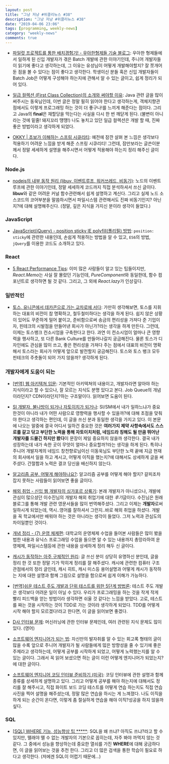 ```yaml
---
layout: post
title: "그냥 저냥 #위클리뉴스 #38"
description: "그냥 저냥 #위클리뉴스 #38"
date: "2019-04-06 23:06"
tags: [programming, weekly-news]
category: "weekly-news"
comments: true
---
```


* [파일럿 프로젝트를 통한 배치경험기! - 우아한형제들 기술 블로그](http://woowabros.github.io/experience/2019/03/31/pilot-batch.html): 우아한 형제들에서 일하게 된 신입 개발자가 겪은 Batch 개발에 관한 이야기인데, 주니어 개발자들이 읽기에 좋다고 생각하는데, 그 이유는 유성님이 어떻게 개발해야할지? 잘 쪼개어둔 점을 볼 수 있다는 점이 좋다고 생각한다. 학생이신 분들 혹은 신입 개발자들이 Batch Job은 어떻게 구성해야 하는지에 관해서 알 수 있는 글이고, 쉽게 정리가 되어 있다. 

* [일급 컬렉션 (First Class Collection)의 소개와 써야할 이유](https://jojoldu.tistory.com/412): Java 관련 글을 많이 써주시는 동욱님인데, 이번 글은 정말 필히 읽어야 한다고 생각하는게, 객체지향관점에서도 이렇게 프로그래밍 하는 것이 더 좋구나!를 느끼게 해준다는 점이다. 그리고 Java의 **final**은 재할당을 막는다는 사실을 다시 한 번 깨닫게 된다. (불변이 아니라는 것에 밑줄! 돼지꼬리 땡땡!) 나도 놓치고 있던 일급 컬렉션은 개발 할 때, 진짜 좋은 방법이라고 생각하게 되었다. 

* [OKKY | 초보가 이해하는 스프링 시큐리티](https://okky.kr/article/382738): 예전에 잠깐 살펴 본 느낌은 생각보다 적용하기 어려운 느낌을 받게 해준 스프링 시큐리티! 그런데, 잠만보라는 글쓴이분께서 정말 세세하게 설명을 해주시면서 어떻게 적용해야 하는지 정리 해주신 글이다. 


### Node.js

* [nodejs의 내부 동작 원리 (libuv, 이벤트루프, 워커쓰레드, 비동기)](https://sjh836.tistory.com/149): 노드의 이벤트 루프에 관한 이야기인데, 정말 세세하게 코드까지 직접 분석하셔서 쓰신 글이다. **libuv**와 같은 어려운 커널 함수관련해서 쉽게 설명하고 계신다. 그리고 실제 노드 소스코드의 코어부분을 말씀하시면서 파일시스템 관련해서도 진짜 비동기인지? 아닌지?에 대해 설명해주신다. (정말, 깊은 지식을 가지신 분이라 생각이 들었다.)

### JavaScript

* [JavaScript(jQuery) - position sticky IE polyfill(폴리필) 방법](https://moonformeli.tistory.com/24): `position: sticky`에 관련한 내용인데, 손쉽게 적용하는 방법을 알 수 있고, `ES6`의 방법, `jQuery`를 이용한 코드도 소개하고 있다. 

### React

* [5 React Performance Tips](https://medium.com/@wesharehoodies/5-react-performance-tips-f6e65295fba5): 이미 많은 사람들이 알고 있는 팁들이지만, *React.Memo*는 사실 잘 몰랐던 기능인데, *PureComponent*와 동일한데, 함수 컴포넌트로 생각하면 될 것 같다. 그리고, 그 외에 *React.lazy*가 인상깊다. 

### 일반적인

* [토스, 유니콘에서 데카콘으로 가는 교차로에 서다](https://platum.kr/archives/118740): 가만히 생각해보면, 토스를 지휘하는 대표의 비전이 참 명확하고, 철두철미하다는 생각을 하게 된다. 쉽지 않은 상황이 있어도 꾸준하게 밀어 붙이고, 준비함으로써 송금의 편리성을 가져다 준 기업이자, 핀테크의 시발점을 만들어낸 회사가 아닌가?라는 생각을 하게 만든다. 그런데, 이제는 토스뱅크 컨소시엄을 구축한다고 한다. 과연 이 컨소시엄이 얼마나 큰 영향력을 행사하고, 또 다른 Bank Culture를 만들어나갈지 궁금해진다. 물론 토스가 디자인에도 관심을 많이 쓰고, 좋은 편리성을 가져다 주는 점에서 대표의 비전이 명확해서 토스라는 회사가 어떻게 앞으로 발전할지 궁금해진다. 토스와 토스 뱅크 모두 핀테크의 주춧돌이 되어 가지 않을까? 생각하게 된다. 

### 개발자에게 도움이 되는

* [[번역] 웹 아키텍쳐 입문](https://blog.rhostem.com/posts/2018-07-22-web-architecture-101): 기본적인 아키텍쳐의 내용이고, 개발자라면 알아야 하는 지식이라고 할 수 있으나, 잘 모르는 지식도 분명 있다고 본다. Job Queue의 개념이라던지? CDN이라던지?하는 구조말이다. 읽어보면 도움이 된다. 

* [SI 개발자, 불나방이 되거나 자토이치가 되거나](http://blog.hwang.gg/20190327/?fbclid=IwAR3D5pT96m1Bk4GEDJvUCpgaAT0moSM-eDoN361iEz8GKGMQRdB6hKzLEJM): SI/SM에서 내가 일하느냐가 중요한것이 아니라 내가 어떤 사람으로 영향력을 행사할 수 있을까?에 대해 초점을 맞춰야 한다고 생각하는 편인데, 이 글을 쓰신 분과 동일한 생각을 가지고 있다. 이 본문에 나오는 말중에 결국 어디서 일하건 중요한 것은 **여러가지 제약 사항속에서도 스스로를 갈고 닦고 부단한 노력을 통해 자토이치처럼, 네임드라 칭해도 될 만큼 뛰어난 개발자를 드물긴 하지만 봤다**이 문장이 제일 중요하지 않을까 생각한다. 결국 내가 성장하는데 내가 속한 곳이 무엇이 얼마나 중요할까?라는 생각을 하게 된다. 특히나 주니어 개발자계의 네임드 창천향로님이신 이동욱님도 부단한 노력 끝에 지금 현재의 회사에서 일을 하고 계시고, 어떻게 이직을 했는지?에 대해서도 상세하게 글을 써주셨다. 간절함과 노력은 결코 당신을 배신하지 않는다.  

* [알고리즘 공부, 어떻게 해야하나요?](https://baactree.tistory.com/52): 알고리즘 공부를 어떻게 해야 할지? 갈피조차 잡지 못하는 사람들이 읽어보면 좋을 글이다. 

* [해외 취업 - 신입 웹 개발자의 싱가포르 상륙기](https://sujinlee.me/how-i-landed-my-dream-job-in-sg/): 본래 개발자가 아니셨으나, 개발에 관심이 많으셨던 이수진님의 개발자 해외 취업기에 대한 *후기*글이다. 수진님은 원래 블로그를 통해 개발 관련 영문서들을 많이 번역해주셨다. 그리고 이제는 **개발자**로써 일하시게 되었는데, 역시..영어를 잘하셔서 그런지..바로 해외 취업을 하셨다. 개발을 꼭 학교에서만 배워야 하는 것은 아니라는 생각이 들었다. 그저 노력과 관심도의 차이일뿐인 것이다.

* [개념 정리 - (7) 운영 체제편](https://brunch.co.kr/@toughrogrammer/15): 대학교의 운영체제 수업을 들어본 사람들은 많이 봤을법한 내용과 유닉스 프로그래밍 수업을 들으면 알 수 있는 내용까지 총망라하여 운영체제, 파일시스템등에 관한 내용을 상세하게 정리 해두 신 글이다.

* [캐시가 동작하는 아주 구체적인 원리](https://parksb.github.io/article/29.html): 글 쓰신 분이 상당히 유명하신 분인데, 글을 정리 한 것 또한 정말 기가 막히게 정리를 잘 해주셨다. 캐시에 관련한 컴퓨터 구조 관점에서의 정리 글인데, 캐시 히트, 캐시 미스등 용어설명과 어떻게 캐시가 동작하는 지에 대한 설명과 함께 그림으로 설명을 함으로써 쉽게 이해가 가능하다. 

* [[번역]쉬운 테스트 주도 개발과 단위 테스트를 위한 5단계 방법론](https://medium.com/@cmygray/%EB%B2%88%EC%97%AD-%EC%89%AC%EC%9A%B4-%ED%85%8C%EC%8A%A4%ED%8A%B8-%EC%A3%BC%EB%8F%84-%EA%B0%9C%EB%B0%9C%EA%B3%BC-%EB%8B%A8%EC%9C%84-%ED%85%8C%EC%8A%A4%ED%8A%B8%EB%A5%BC-%EC%9C%84%ED%95%9C-5%EB%8B%A8%EA%B3%84-%EB%B0%A9%EB%B2%95%EB%A1%A0-b82fea6c8d90?source=linkShare-18076cc6cf32-1554427405&_branch_match_id=571657021453692501): 테스트 주도 개발은 생각보다 어려운 일이 아닐 수 있다. 우리가 프로그래밍을 하는 것을 작게 작게 빨리 피드백을 얻는 방법이라 생각하면 쉬울 것 같다는 느낌을 받았다. 고로, 테스트를 짜는 것을 시작하는 것이 TDD로 가는 것이라 생각하게 되었다. TDD를 어떻게 시작 해야 할지 모르겠다!라고 한다면, 이 글을 읽어보면 좋겠다.  

* [D사 인터뷰 문제](https://docs.google.com/document/d/10bJK8S4T7sBIP-pzdQm9xRpW0HcLsrh6D047pE_kFE8/edit?fbclid=IwAR1Hs3JcBfMjgMJBoSVsi8t0nD8MRjh5CIOKPtdkjKuUhDMyK9cXnMbCtUs): 머신러닝에 관한 인터뷰 문제인데, 여러 관련된 지식 문제도 많이 있다. (영어)

* [소프트웨어 엔지니어가 되는 법](https://imasoftwareengineer.tistory.com/2): 자신만의 발자취를 알 수 있는 회고록 형태의 글이 많을 수록 앞으로 주니어 개발자가 될 사람들에게 많은 방향성을 줄 수 있기에 좋은 주제라고 생각하는데, 어떻게 공부를 시작하게 되었고, 어떻게 노력했는지를 알 수 있는 글이다. 그래서 꼭 읽어 보셨으면 하는 글이 이런 어떻게 엔지니어가 되었는지?에 대한 글이다.

* [소프트웨어 엔지니어 코딩 인터뷰 준비하기 (미국)](https://imasoftwareengineer.tistory.com/66?category=768151): 코딩 인터뷰에 관한 설명과 함께 종류를 상세하게 설명하고 있다. 그리고 어떻게 공부를 해야 하는지에 대해서도 정리를 잘 해주시고, 직접 화이트 보드 코딩 테스트를 어떻게 연습 하는지도 직접 연습사진을 찍어 설명을 해주셨는데, 정말 많은 연습을 하시는 게 느껴졌다. 나도 이직을 하게 되는 순간이 온다면, 이렇게 좀 절실하게 연습을 해야 이직?성공을 하지 않을까 싶다. 

### SQL

* [[SQL] WHERE 기능, 성능향상 팁 *****](https://link2me.tistory.com/544): SQL을 왜 쓰냐? 아직도 쓰냐?라고 할 수 있지만, 뗄래야 뗄 수 없는 개발자의 기본으로 꼽히는데, 자주 봐야 까먹지 않는 것 같다. 그 중에서 성능을 향상하는데 중요한 열쇠를 가진 **WHERE**에 대해 궁금하다면, 이 글을 읽어보는 것을 추천 한다. 그리고 더 많은 검색을 통한 학습이 필요로 하다고 생각한다. (저에겐 SQL이 어렵기 때문에...)
